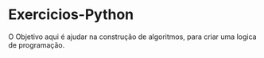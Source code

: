 # Exercicios-Python
O Objetivo aqui é ajudar na construção de algoritmos, para criar uma logica de programação.
